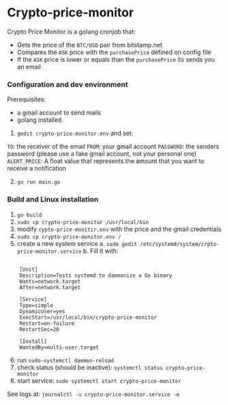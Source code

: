 
# Crypto-price-monitor

Crypto Price Monitor is a golang cronjob that: 

- Gets the price of the `BTC/USD` pair from bitstamp.net
- Compares the `ASK` price with the `purchasePrice` defined on config file
- If the `ASK` price is lower or equals than the `purchasePrice` its sends you an email

### Configuration and dev environment

Prerequisites: 
- a gmail account to send mails
- golang installed

1. `gedit crypto-price-monitor.env` and set:

`TO`: the receiver of the email
`FROM`: your gmail account
`PASSWORD`: the senders password (please use a fake gmail account, not your personal one)
`ALERT_PRICE`: A float value that represents the amount that you want to receive a notification

2. `go run main.go`


### Build and Linux installation

1. `go build`
2. `sudo cp crypto-price-monitor /usr/local/bin`
3. modify `cypto-price-monitir.env` with the price and the gmail credentials
4. `sudo cp crypto-price-monitor.env /`
5. create a new system service 
    a. `sudo gedit /etc/systemd/system/crpto-price-monitor.service`
    b. Fill it with: 
    
```

    [Unit]
    Description=Tests systemd to daemonize a Go binary
    Wants=network.target
    After=network.target

    [Service]
    Type=simple
    DynamicUser=yes
    ExecStart=/usr/local/bin/crypto-price-monitor 
    Restart=on-failure
    RestartSec=20

    [Install]
    WantedBy=multi-user.target

```

6. run `sudo-systemctl daemon-reload`
7. check status (should be inactive): `systemctl status crypto-price-monitor`
8. start service: `sudo systemctl start crypto-price-monitor`


See logs at: `journalctl -u crypto-price-monitor.service -e `



